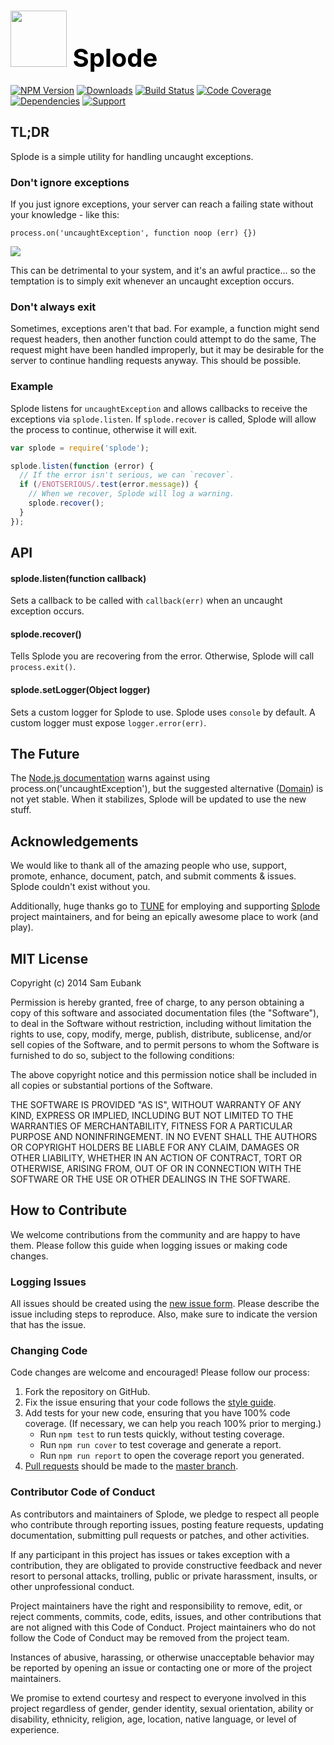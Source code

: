 # <a href="http://lighter.io/splode" style="font-size:40px;text-decoration:none;color:#000"><img src="https://cdn.rawgit.com/lighterio/lighter.io/master/public/splode.svg" style="width:90px;height:90px"> Splode</a>
[![NPM Version](https://img.shields.io/npm/v/splode.svg)](https://npmjs.org/package/splode)
[![Downloads](https://img.shields.io/npm/dm/splode.svg)](https://npmjs.org/package/splode)
[![Build Status](https://img.shields.io/travis/lighterio/splode.svg)](https://travis-ci.org/lighterio/splode)
[![Code Coverage](https://img.shields.io/coveralls/lighterio/splode/master.svg)](https://coveralls.io/r/lighterio/splode)
[![Dependencies](https://img.shields.io/david/lighterio/splode.svg)](https://david-dm.org/lighterio/splode)
[![Support](https://img.shields.io/gratipay/Lighter.io.svg)](https://gratipay.com/Lighter.io/)


## TL;DR

Splode is a simple utility for handling uncaught exceptions.


### Don't ignore exceptions

If you just ignore exceptions, your server can reach a failing state without
your knowledge - like this:
```
process.on('uncaughtException', function noop (err) {})
```
![](http://media.giphy.com/media/gFwZfXIqD0eNW/giphy.gif)

This can be detrimental to your system, and it's an awful practice... so the
temptation is to simply exit whenever an uncaught exception occurs.

### Don't always exit

Sometimes, exceptions aren't that bad. For example, a function might send
request headers, then another function could attempt to do the same, The
request might have been handled improperly, but it may be desirable for the
server to continue handling requests anyway. This should be possible.

### Example

Splode listens for `uncaughtException` and allows callbacks to receive the
exceptions via `splode.listen`. If `splode.recover` is called, Splode will
allow the process to continue, otherwise it will exit.

```javascript
var splode = require('splode');

splode.listen(function (error) {
  // If the error isn't serious, we can `recover`.
  if (/ENOTSERIOUS/.test(error.message)) {
    // When we recover, Splode will log a warning.
    splode.recover();
  }
});
```

## API

#### splode.listen(function callback)
Sets a callback to be called with `callback(err)` when an uncaught exception
occurs.

#### splode.recover()
Tells Splode you are recovering from the error. Otherwise, Splode will call
`process.exit()`.

#### splode.setLogger(Object logger)
Sets a custom logger for Splode to use. Splode uses `console` by default.
A custom logger must expose `logger.error(err)`.


## The Future

The [Node.js documentation](http://nodejs.org/api/process.html#process_event_uncaughtexception)
warns against using process.on('uncaughtException'), but the suggested
alternative ([Domain](http://nodejs.org/api/domain.html)) is not yet stable.
When it stabilizes, Splode will be updated to use the new stuff.


## Acknowledgements

We would like to thank all of the amazing people who use, support,
promote, enhance, document, patch, and submit comments & issues.
Splode couldn't exist without you.

Additionally, huge thanks go to [TUNE](http://www.tune.com) for employing
and supporting [Splode](http://lighter.io/splode) project maintainers,
and for being an epically awesome place to work (and play).


## MIT License

Copyright (c) 2014 Sam Eubank

Permission is hereby granted, free of charge, to any person obtaining a copy
of this software and associated documentation files (the "Software"), to deal
in the Software without restriction, including without limitation the rights
to use, copy, modify, merge, publish, distribute, sublicense, and/or sell
copies of the Software, and to permit persons to whom the Software is
furnished to do so, subject to the following conditions:

The above copyright notice and this permission notice shall be included in all
copies or substantial portions of the Software.

THE SOFTWARE IS PROVIDED "AS IS", WITHOUT WARRANTY OF ANY KIND, EXPRESS OR
IMPLIED, INCLUDING BUT NOT LIMITED TO THE WARRANTIES OF MERCHANTABILITY,
FITNESS FOR A PARTICULAR PURPOSE AND NONINFRINGEMENT. IN NO EVENT SHALL THE
AUTHORS OR COPYRIGHT HOLDERS BE LIABLE FOR ANY CLAIM, DAMAGES OR OTHER
LIABILITY, WHETHER IN AN ACTION OF CONTRACT, TORT OR OTHERWISE, ARISING FROM,
OUT OF OR IN CONNECTION WITH THE SOFTWARE OR THE USE OR OTHER DEALINGS IN THE
SOFTWARE.


## How to Contribute

We welcome contributions from the community and are happy to have them.
Please follow this guide when logging issues or making code changes.

### Logging Issues

All issues should be created using the
[new issue form](https://github.com/lighterio/splode/issues/new).
Please describe the issue including steps to reproduce. Also, make sure
to indicate the version that has the issue.

### Changing Code

Code changes are welcome and encouraged! Please follow our process:

1. Fork the repository on GitHub.
2. Fix the issue ensuring that your code follows the
   [style guide](http://lighter.io/style-guide).
3. Add tests for your new code, ensuring that you have 100% code coverage.
   (If necessary, we can help you reach 100% prior to merging.)
   * Run `npm test` to run tests quickly, without testing coverage.
   * Run `npm run cover` to test coverage and generate a report.
   * Run `npm run report` to open the coverage report you generated.
4. [Pull requests](http://help.github.com/send-pull-requests/) should be made
   to the [master branch](https://github.com/lighterio/splode/tree/master).

### Contributor Code of Conduct

As contributors and maintainers of Splode, we pledge to respect all
people who contribute through reporting issues, posting feature requests,
updating documentation, submitting pull requests or patches, and other
activities.

If any participant in this project has issues or takes exception with a
contribution, they are obligated to provide constructive feedback and never
resort to personal attacks, trolling, public or private harassment, insults, or
other unprofessional conduct.

Project maintainers have the right and responsibility to remove, edit, or
reject comments, commits, code, edits, issues, and other contributions
that are not aligned with this Code of Conduct. Project maintainers who do
not follow the Code of Conduct may be removed from the project team.

Instances of abusive, harassing, or otherwise unacceptable behavior may be
reported by opening an issue or contacting one or more of the project
maintainers.

We promise to extend courtesy and respect to everyone involved in this project
regardless of gender, gender identity, sexual orientation, ability or
disability, ethnicity, religion, age, location, native language, or level of
experience.

